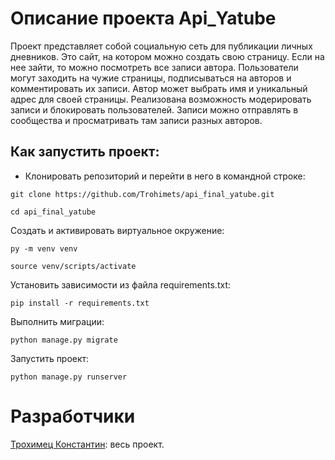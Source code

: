 # Описание проекта Api_Yatube
Проект представляет собой социальную сеть для публикации личных дневников. 
Это сайт, на котором можно создать свою страницу. Если на нее зайти, то можно посмотреть все записи автора.
Пользователи могут заходить на чужие страницы, подписываться на авторов и комментировать их записи.
Автор может выбрать имя и уникальный адрес для своей страницы.
Реализована возможность модерировать записи и блокировать пользователей.
Записи можно отправлять в сообщества и просматривать там записи разных авторов.

## Как запустить проект:
- Клонировать репозиторий и перейти в него в командной строке:
```
git clone https://github.com/Trohimets/api_final_yatube.git
```
```
cd api_final_yatube
```
Cоздать и активировать виртуальное окружение:
```
py -m venv venv
```
```
source venv/scripts/activate
```
Установить зависимости из файла requirements.txt:
```
pip install -r requirements.txt
```
Выполнить миграции:
```
python manage.py migrate
```
Запустить проект:
```
python manage.py runserver
```

# Разработчики

[Трохимец Константин](https://github.com/Trohimets): весь проект.
